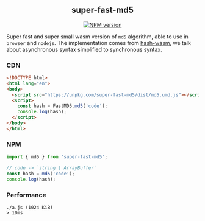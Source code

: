 <div align="center">
<h2>super-fast-md5</h2>

[![NPM version](https://img.shields.io/npm/v/super-fast-md5.svg?style=flat-square)](https://www.npmjs.com/package/super-fast-md5)

</div>

Super fast and super small wasm version of `md5` algorithm, able to use in `browser` and `nodejs`. The implementation comes from [hash-wasm](https://github.com/Daninet/hash-wasm), we talk about asynchronous syntax simplified to synchronous syntax.

### CDN

```html
<!DOCTYPE html>
<html lang="en">
<body>
  <script src="https://unpkg.com/super-fast-md5/dist/md5.umd.js"></script>
  <script>
    const hash = FastMD5.md5('code');
    console.log(hash);
  </script>
</body>
</html>
```

### NPM

```js
import { md5 } from 'super-fast-md5';

// code -> `string | ArrayBuffer`
const hash = md5('code');
console.log(hash);
```

### Performance

```
./a.js (1024 KiB)
> 10ms
```
